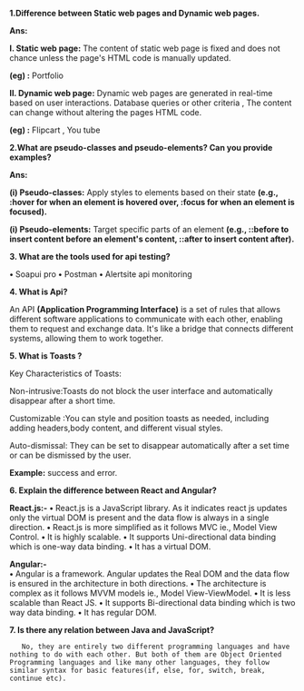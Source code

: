 **1.Difference between Static web pages and Dynamic web pages.**

**Ans:**

**I. Static web page:**
        The content of static web page is fixed and does not chance unless the page's HTML code is manually updated.

**(eg) :**  Portfolio

**II. Dynamic web page:**
    Dynamic web pages are generated in real-time based on user interactions. Database queries or other criteria , The content can change without altering the pages HTML code.

**(eg) :** Flipcart , You tube


**2.What are pseudo-classes and pseudo-elements? Can you provide examples?**

**Ans:**
    
   **(i)  Pseudo-classes:**  Apply styles to elements based on their state **(e.g., :hover for when an element is hovered over, :focus for when an element is focused).**
    
   **(i)  Pseudo-elements:**  Target specific parts of an element **(e.g., ::before to insert content before an element's content, ::after to insert content after).**


**3. What are the tools used for api testing?**
    
   **•** Soapui pro
   **•** Postman
   **•** Alertsite api monitoring   

**4. What is Api?**
    
   An API **(Application Programming Interface)** is a set of rules that allows different software applications to communicate with each other, enabling them to request and exchange data. It's like a bridge that connects different systems, allowing them to work together.


**5. What is Toasts ?**

Key Characteristics of Toasts:

Non-intrusive:Toasts do not block the user interface and automatically disappear after a short time.

Customizable :You can style and position toasts as needed, including adding headers,body content, and different visual styles.

Auto-dismissal: They can be set to disappear automatically after a set time or can be dismissed by the user.

 **Example:** success and error. 


**6. Explain the difference between React and Angular?**
 
   **React.js:-**
      **•**	React.js is a JavaScript library. As it indicates react js updates only the virtual DOM is present and the data flow is always in a single direction.
      **•**	React.js is more simplified as it follows MVC ie., Model View Control.
      **•**	It is highly scalable.
      **•**	It supports Uni-directional data binding which is one-way data binding.
      **•**	It has a virtual DOM.     

   **Angular:-**   
      **•**	Angular is a framework. Angular updates the Real DOM and the data flow is ensured in the architecture in both directions.
      **•**	The architecture is complex as it follows MVVM models ie., Model View-ViewModel. 
      **•**	It is less scalable than React JS.
      **•**	It supports Bi-directional data binding which is two way data binding.
      **•**	It has regular DOM.  


**7. Is there any relation between Java and JavaScript?**
       
       No, they are entirely two different programming languages and have nothing to do with each other. But both of them are Object Oriented Programming languages and like many other languages, they follow similar syntax for basic features(if, else, for, switch, break, continue etc).          

